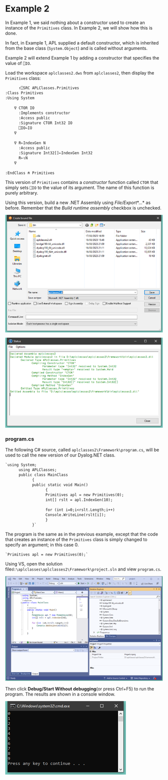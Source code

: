 # Example 2

In Example 1, we said nothing about a constructor used to create an instance of the `Primitives` class. In Example 2, we will show how this is done.

In fact, in Example 1, APL supplied a default constructor, which is inherited from the base class (`System.Object`) and is called without arguments.

Example 2 will extend Example 1 by adding a constructor that specifies the value of `⎕IO`.

Load the workspace `aplclasses2.dws` from `aplclasses2`, then display the `Primitives` class:
```apl
      ↑⎕SRC APLClasses.Primitives
:Class Primitives                      
:Using System                          
                                       
    ∇ CTOR IO                          
      :Implements constructor          
      :Access public                   
      :Signature CTOR Int32 IO         
      ⎕IO←IO                           
    ∇                                  
                                       
    ∇ R←IndexGen N                     
      :Access public                   
      :Signature Int32[]←IndexGen Int32
      R←⍳N                             
    ∇                                  
                                       
:EndClass ⍝ Primitives                 

```

This version of `Primitives` contains a *constructor* function called `CTOR` that simply sets `⎕IO` to the value of its argument. The name of this function is purely arbitrary.

Using this version,  build a new .NET Assembly using *File/Export**…* as before. Remember that  the *Build runtime assembly* checkbox is unchecked.

![aplclasses2_1](../img/aplclasses2-1.png)

![aplclasses2_2](../img/aplclasses2-2.png)

### program.cs

The following C# source, called `aplclasses2\Framework\program.cs`, will be used to call the new version of our Dyalog.NET class.
```apl
`using System;
      using APLClasses;
      public class MainClass
            {
            public static void Main()
                  {
                  Primitives apl = new Primitives(0);
                  int[] rslt = apl.IndexGen(10);
 
                  for (int i=0;i<rslt.Length;i++)
                  Console.WriteLine(rslt[i]);
                  }
            }`
```

The program is the same as in the previous example, except that the code that creates an instance of the `Primitives` class is simply changed to specify an argument; in this case 0.
```apl
`Primitives apl = new Primitives(0);`
```

Using VS, open the solution file`d:\aplclasses\aplclasses2\Framework\project.sln` and view `program.cs`.

![aplclasses2_3](../img/aplclasses2-3.png)

Then click **Debug/Start Without debugging**(or press Ctrl+F5) to run the program. The results are shown in a console window.

![aplclasses2_4](../img/aplclasses2-4.png)
